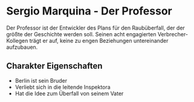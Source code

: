 # Sergio Marquina - Der Professor
Der Professor ist der Entwickler des Plans für den Raubüberfall, der der größte der Geschichte werden soll.
Seinen acht engagierten Verbrecher-Kollegen trägt er auf, keine zu engen Beziehungen untereinander aufzubauen.
## Charakter Eigenschaften
* Berlin ist sein Bruder
* Verliebt sich in die leitende Inspektora
* Hat die Idee zum Überfall von seinem Vater